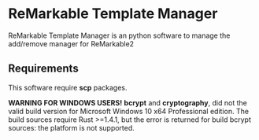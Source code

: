 # ReMarkable Template Manager
ReMarkable Template Manager is an python software to manage the add/remove manager for ReMarkable2

## Requirements
This software require **scp** packages.

**WARNING FOR WINDOWS USERS!** **bcrypt** and **cryptography**, did not the valid build version for Microsoft Windows 10 x64 Professional edition.
The build sources require Rust >=1.4.1, but the error is returned for build bcrypt sources: the platform is not supported. 
